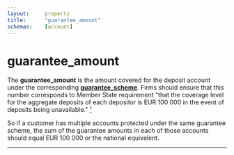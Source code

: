 ```yaml
---
layout:     property
title:      "guarantee_amount"
schemas:    [account]
---
```


# guarantee_amount
The **guarantee_amount** is the amount covered for the deposit account under the corresponding [**guarantee_scheme**][gscheme]. Firms should ensure that this number corresponds to Member State requirement "that the coverage level for the aggregate deposits of each depositor is EUR 100 000 in the event of deposits being unavailable." [&#185;][1]

So if a customer has multiple accounts protected under the same guarantee scheme, the sum of the guarantee amounts in each of those accounts should equal EUR 100 000 or the national equivalent.

---
[1]: http://eur-lex.europa.eu/legal-content/EN/TXT/?uri=CELEX%3A32014L0049
[gscheme]: https://github.com/suadelabs/fire/blob/master/documentation/guarantee_scheme.md

